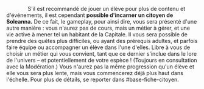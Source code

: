     S'il est recommandé de jouer un élève pour plus de contenu et d'événements, il est cependant **possible d'incarner un citoyen de Soleanna.** De ce fait, le gameplay, pour ainsi dire, vous sera présenté d'une autre manière : vous n'aurez pas de cours, mais un métier à gérer, et une vie active à mener tel un habitant de la Capitale. Il vous sera possible de prendre des quêtes plus difficiles, ou ayant des prérequis adultes, et parfois faire équipe ou accompagner un élève dans l'une d'elles. Libre à vous de choisir un métier qui vous convient, tant que ce dernier s'inclue dans le lore de l'univers – et potentiellement de votre espèce ! (Toujours en consultation avec la Modération.)
Vous n'aurez pas la même progression qu'un élève et elle vous sera plus lente, mais vous commencerez déjà plus haut dans l'échelle. Pour plus de détails, se reporter dans #base-fiche-citoyen.  

